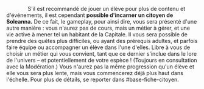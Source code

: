     S'il est recommandé de jouer un élève pour plus de contenu et d'événements, il est cependant **possible d'incarner un citoyen de Soleanna.** De ce fait, le gameplay, pour ainsi dire, vous sera présenté d'une autre manière : vous n'aurez pas de cours, mais un métier à gérer, et une vie active à mener tel un habitant de la Capitale. Il vous sera possible de prendre des quêtes plus difficiles, ou ayant des prérequis adultes, et parfois faire équipe ou accompagner un élève dans l'une d'elles. Libre à vous de choisir un métier qui vous convient, tant que ce dernier s'inclue dans le lore de l'univers – et potentiellement de votre espèce ! (Toujours en consultation avec la Modération.)
Vous n'aurez pas la même progression qu'un élève et elle vous sera plus lente, mais vous commencerez déjà plus haut dans l'échelle. Pour plus de détails, se reporter dans #base-fiche-citoyen.  

